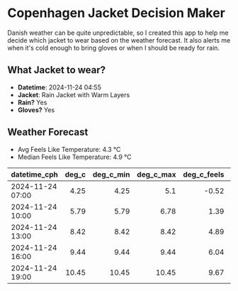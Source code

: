 
# Copenhagen Jacket Decision Maker

Danish weather can be quite unpredictable, so I created this app to help me decide which jacket to wear based on the weather forecast. 
It also alerts me when it's cold enough to bring gloves or when I should be ready for rain.

## What Jacket to wear?

- **Datetime**: 2024-11-24 04:55
- **Jacket**: Rain Jacket with Warm Layers
- **Rain?** Yes
- **Gloves?** Yes

## Weather Forecast
- Avg Feels Like Temperature: 4.3 °C
- Median Feels Like Temperature: 4.9 °C

| datetime_cph     |   deg_c |   deg_c_min |   deg_c_max |   deg_c_feels | weather   | wind   | rain   |
|:-----------------|--------:|------------:|------------:|--------------:|:----------|:-------|:-------|
| 2024-11-24 07:00 |    4.25 |        4.25 |        5.1  |         -0.52 | Rain      | High   | Low    |
| 2024-11-24 10:00 |    5.79 |        5.79 |        6.78 |          1.39 | Rain      | High   | Medium |
| 2024-11-24 13:00 |    8.42 |        8.42 |        8.42 |          4.89 | Rain      | High   | Medium |
| 2024-11-24 16:00 |    9.44 |        9.44 |        9.44 |          6.04 | Rain      | High   | Low    |
| 2024-11-24 19:00 |   10.45 |       10.45 |       10.45 |          9.67 | Clouds    | High   | None   |
        